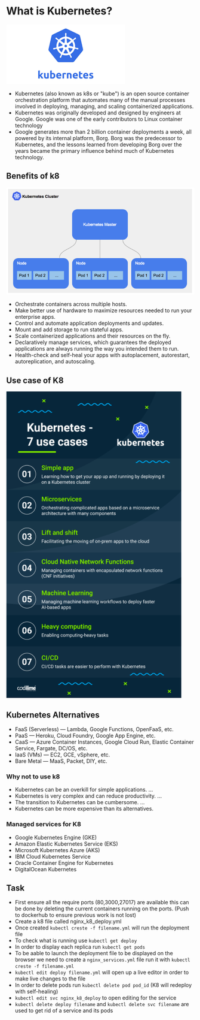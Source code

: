 # What is Kubernetes?
![](images/k8.png)
- Kubernetes (also known as k8s or "kube") is an open source container orchestration platform that automates many of the manual processes involved in deploying, managing, and scaling containerized applications.
- Kubernetes was originally developed and designed by engineers at Google. Google was one of the early contributors to Linux container technology
- Google generates more than 2 billion container deployments a week, all powered by its internal platform, Borg. Borg was the predecessor to Kubernetes, and the lessons learned from developing Borg over the years became the primary influence behind much of Kubernetes technology.
## Benefits of k8
![](images/cluster.png)
- Orchestrate containers across multiple hosts.
- Make better use of hardware to maximize resources needed to run your enterprise apps.
- Control and automate application deployments and updates.
- Mount and add storage to run stateful apps.
- Scale containerized applications and their resources on the fly.
- Declaratively manage services, which guarantees the deployed applications are always running the way you intended them to run.
- Health-check and self-heal your apps with autoplacement, autorestart, autoreplication, and autoscaling.
## Use case of K8
![](images/k8use.png)
## Kubernetes Alternatives
- FaaS (Serverless) — Lambda, Google Functions, OpenFaaS, etc.
- PaaS — Heroku, Cloud Foundry, Google App Engine, etc.
- CaaS — Azure Container Instances, Google Cloud Run, Elastic Container Service, Fargate, DC/OS, etc.
- IaaS (VMs) — EC2, GCE, vSphere, etc.
- Bare Metal — MaaS, Packet, DIY, etc.
### Why not to use k8
- Kubernetes can be an overkill for simple applications. ...
- Kubernetes is very complex and can reduce productivity. ...
- The transition to Kubernetes can be cumbersome. ...
- Kubernetes can be more expensive than its alternatives.
### Managed services for K8
- Google Kubernetes Engine (GKE)
- Amazon Elastic Kubernetes Service (EKS)
- Microsoft Kubernetes Azure (AKS)
- IBM Cloud Kubernetes Service
- Oracle Container Engine for Kubernetes
- DigitalOcean Kubernetes

## Task
- First ensure all the require ports (80,3000,27017) are available this can be done by deleting the current containers running on the ports. (Push to dockerhub to ensure previous work is not lost)
- Create a k8 file called nginx_k8_deploy.yml
- Once created `kubectl creste -f filename.yml` will run the deployment file
- To check what is running use `kubectl get deploy`
- In order to display each replica run `kubectl get pods`
- To be aable to launch the deployment file to be displayed on the browser we need to create a `nginx_services.yml` file run it with `kubectl creste -f filename.yml`
- `kubectl edit deploy filename.yml` will open up a live editor in order to make live changes to the file
- In order to delete pods run `kubectl delete pod pod_id` (K8 will redeploy with self-healing)
- `kubectl edit svc nginx_k8_deploy` to open editing for the service
- `kubectl delete deploy filename` and `kubectl delete svc filename` are used to get rid of a service and its pods
